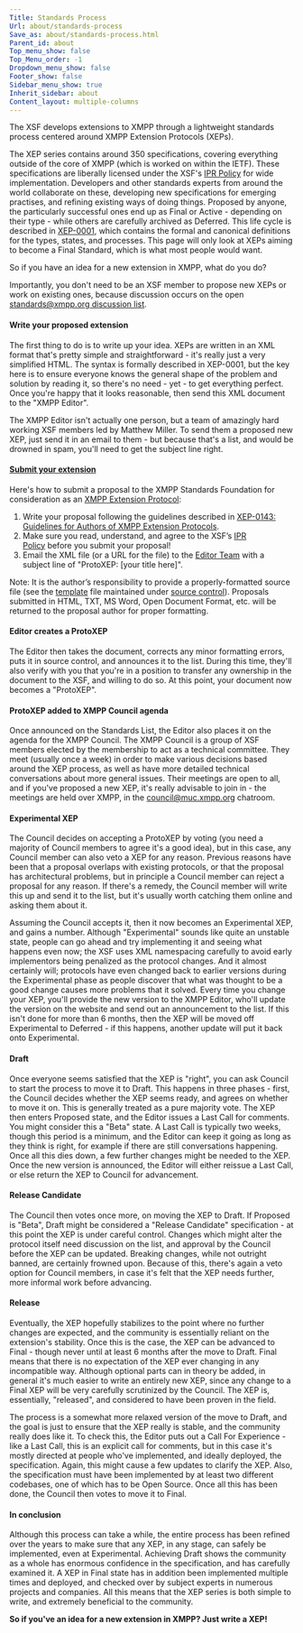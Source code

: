 ```yaml
---
Title: Standards Process
Url: about/standards-process
Save_as: about/standards-process.html
Parent_id: about
Top_menu_show: false
Top_Menu_order: -1
Dropdown_menu_show: false
Footer_show: false
Sidebar_menu_show: true
Inherit_sidebar: about
Content_layout: multiple-columns
---
```


The XSF develops extensions to XMPP through a lightweight standards process centered around XMPP Extension Protocols (XEPs).

The XEP series contains around 350 specifications, covering everything outside of the core of XMPP (which is worked on within the IETF). These specifications are liberally licensed under the XSF's [IPR Policy](/about/xsf/ipr-policy) for wide implementation. Developers and other standards experts from around the world collaborate on these, developing new specifications for emerging practises, and refining existing ways of doing things. Proposed by anyone, the particularly successful ones end up as Final or Active - depending on their type - while others are carefully archived as Deferred. This life cycle is described in [XEP-0001](/extensions/xep-0001.html), which contains the formal and canonical definitions for the types, states, and processes. This page will only look at XEPs aiming to become a Final Standard, which is what most people would want.

So if you have an idea for a new extension in XMPP, what do you do?

Importantly, you don't need to be an XSF member to propose new XEPs or work on existing ones, because discussion occurs on the open [standards@xmpp.org discussion list](https://mail.jabber.org/mailman/listinfo/standards).

#### Write your proposed extension

The first thing to do is to write up your idea. XEPs are written in an XML format that's pretty simple and straightforward - it's really just a very simplified HTML. The syntax is formally described in XEP-0001, but the key here is to ensure everyone knows the general shape of the problem and solution by reading it, so there's no need - yet - to get everything perfect. Once you're happy that it looks reasonable, then send this XML document to the "XMPP Editor".

The XMPP Editor isn't actually one person, but a team of amazingly hard working XSF members led by Matthew Miller. To send them a proposed new XEP, just send it in an email to them - but because that's a list, and would be drowned in spam, you'll need to get the subject line right.

#### <a name="submitting-a-xep" href="#submitting-a-xep">Submit your extension</a>

Here's how to submit a proposal to the XMPP Standards Foundation for consideration as an [XMPP Extension Protocol](/xmpp-protocols/xmpp-extensions/):

1. Write your proposal following the guidelines described in [XEP-0143: Guidelines for Authors of XMPP Extension Protocols](/extensions/xep-0143.html).
2. Make sure you read, understand, and agree to the XSF’s [IPR Policy](/about/xsf/ipr-policy) before you submit your proposal!
3. Email the XML file (or a URL for the file) to the [Editor Team](mailto:editor@xmpp.org) with a subject line of "ProtoXEP: [your title here]".

Note: It is the author’s responsibility to provide a properly-formatted source file (see the [template](/extensions/xep-template.xml) file maintained under [source control](/about/xsf/xsf-source-control/)). Proposals submitted in HTML, TXT, MS Word, Open Document Format, etc. will be returned to the proposal author for proper formatting.

#### Editor creates a ProtoXEP

The Editor then takes the document, corrects any minor formatting errors, puts it in source control, and announces it to the list. During this time, they'll also verify with you that you're in a position to transfer any ownership in the document to the XSF, and willing to do so. At this point, your document now becomes a "ProtoXEP".

#### ProtoXEP added to XMPP Council agenda

Once announced on the Standards List, the Editor also places it on the agenda for the XMPP Council. The XMPP Council is a group of XSF members elected by the membership to act as a technical committee. They meet (usually once a week) in order to make various decisions based around the XEP process, as well as have more detailed technical conversations about more general issues. Their meetings are open to all, and if you've proposed a new XEP, it's really advisable to join in - the meetings are held over XMPP, in the council@muc.xmpp.org chatroom.

#### Experimental XEP

The Council decides on accepting a ProtoXEP by voting (you need a majority of Council members to agree it's a good idea), but in this case, any Council member can also veto a XEP for any reason. Previous reasons have been that a proposal overlaps with existing protocols, or that the proposal has architectural problems, but in principle a Council member can reject a proposal for any reason. If there's a remedy, the Council member will write this up and send it to the list, but it's usually worth catching them online and asking them about it.

Assuming the Council accepts it, then it now becomes an Experimental XEP, and gains a number. Although "Experimental" sounds like quite an unstable state, people can go ahead and try implementing it and seeing what happens even now; the XSF uses XML namespacing carefully to avoid early implementors being penalized as the protocol changes. And it almost certainly will; protocols have even changed back to earlier versions during the Experimental phase as people discover that what was thought to be a good change causes more problems that it solved. Every time you change your XEP, you'll provide the new version to the XMPP Editor, who'll update the version on the website and send out an announcement to the list. If this isn't done for more than 6 months, then the XEP will be moved off Experimental to Deferred - if this happens, another update will put it back onto Experimental.

#### Draft

Once everyone seems satisfied that the XEP is "right", you can ask Council to start the process to move it to Draft. This happens in three phases - first, the Council decides whether the XEP seems ready, and agrees on whether to move it on. This is generally treated as a pure majority vote. The XEP then enters Proposed state, and the Editor issues a Last Call for comments. You might consider this a "Beta" state. A Last Call is typically two weeks, though this period is a minimum, and the Editor can keep it going as long as they think is right, for example if there are still conversations happening. Once all this dies down, a few further changes might be needed to the XEP. Once the new version is announced, the Editor will either reissue a Last Call, or else return the XEP to Council for advancement.

#### Release Candidate

The Council then votes once more, on moving the XEP to Draft. If Proposed is "Beta", Draft might be considered a "Release Candidate" specification - at this point the XEP is under careful control. Changes which might alter the protocol itself need discussion on the list, and approval by the Council before the XEP can be updated. Breaking changes, while not outright banned, are certainly frowned upon. Because of this, there's again a veto option for Council members, in case it's felt that the XEP needs further, more informal work before advancing.

#### Release

Eventually, the XEP hopefully stabilizes to the point where no further changes are expected, and the community is essentially reliant on the extension's stability. Once this is the case, the XEP can be advanced to Final - though never until at least 6 months after the move to Draft. Final means that there is no expectation of the XEP ever changing in any incompatible way. Although optional parts can in theory be added, in general it's much easier to write an entirely new XEP, since any change to a Final XEP will be very carefully scrutinized by the Council. The XEP is, essentially, "released", and considered to have been proven in the field.

The process is a somewhat more relaxed version of the move to Draft, and the goal is just to ensure that the XEP really is stable, and the community really does like it. To check this, the Editor puts out a Call For Experience - like a Last Call, this is an explicit call for comments, but in this case it's mostly directed at people who've implemented, and ideally deployed, the specification. Again, this might cause a few updates to clarify the XEP. Also, the specification must have been implemented by at least two different codebases, one of which has to be Open Source. Once all this has been done, the Council then votes to move it to Final.

#### In conclusion

Although this process can take a while, the entire process has been refined over the years to make sure that any XEP, in any stage, can safely be implemented, even at Experimental. Achieving Draft shows the community as a whole has enormous confidence in the specification, and has carefully examined it. A XEP in Final state has in addition been implemented multiple times and deployed, and checked over by subject experts in numerous projects and companies. All this means that the XEP series is both simple to write, and extremely beneficial to the community.

__So if you've an idea for a new extension in XMPP? Just write a XEP!__
